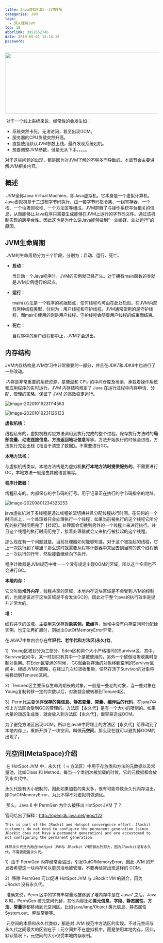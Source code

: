 ```yaml
---
title: Java虚拟机01--JVM理解
categories: JVM
tags:
  - 深入理解JVM
top: 10
abbrlink: 3952652746
date: 2019-09-01 18:18:19
password:
---
```




<img src="https://jwangtec.oss-cn-chengdu.aliyuncs.com/jwangcloud/index/JVM.png" width="1000" height="200" align="middle" />



​	对于一个线上系统来说，经常性的会发生如：

- 系统突然卡死，无法访问，甚至出现OOM。
- 服务器的CPU负载突然升高。
- 直接使用默认JVM参数上线，最终发现系统宕机。
- 想要调整JVM参数，但是无从下手。。。。。

对于这些问题的出现，都是因为对JVM了解的不够多而导致的。本章节会主要讲解JVM相关内容。

<!--more-->

##   概述

​	JVM全称Java Virtual Machine，即Java虚拟机。它本身是一个虚拟计算机。Java虚拟机基于二进制字节码执行，由一套字节码指令集、一组寄存器、一个栈、一个垃圾回收堆、一个方法区等组成。JVM屏蔽了与操作系统平台相关的信息，从而能够让Java程序只需要生成能够在JVM上运行的字节码文件。通过该机制实现的跨平台性。因此这也是为什么说Java能够做到“一处编译、处处运行”的原因。

## JVM生命周期

​	JVM的生命周期分为三个阶段，分别为：启动、运行、死亡。

- **启动：**

  当启动一个Java程序时，JVM的实例就已经产生。对于拥有main函数的类就是JVM实例运行的起点。

- **运行：**

  main()方法是一个程序的初始起点，任何线程均可由在此处启动。在JVM内部有两种线程类型，分别为：用户线程和守护线程。JVM通常使用的是守护线程，而main()使用的则是用户线程。守护线程会随着用户线程的结束而结束。

- **死亡：**

  当程序中的用户线程都中止，JVM才会退出。

##  内存结构

​	JVM内存结构是JVM学习中非常重要的一部分，并且在JDK7和JDK8中也进行了一些改动。

​	内存是非常重要的系统资源，是硬盘和 CPU 的中间仓库及桥梁，承载着操作系统和应用程序的实时运行。JVM 内存结构规定了 Java 在运行过程中内存申请、分配、管理的策略，保证了 JVM 的高效稳定运行。

![image-20201019231114563](https://jwangtec.oss-cn-chengdu.aliyuncs.com/jwangcloud/JVM/1/assets/image-20201019231114563.png)

![image-20201019231126133](https://jwangtec.oss-cn-chengdu.aliyuncs.com/jwangcloud/JVM/1/assets/image-20201019231126133.png)

**虚拟机栈：**

​	线程私有的，虚拟机栈对应方法调用到执行完成的整个过程。保存执行方法时的**局部变量、动态连接信息、方法返回地址信息**等等。方法开始执行的时候会进栈，方法执行完会出栈【相当于清空了数据】。不需要进行GC。

**本地方法栈：**

​	与虚拟机栈类似。本地方法栈是为虚拟机**执行本地方法时提供服务的**。不需要进行GC。本地方法一般是由其他语言编写。

**程序计数器：**

​	线程私有的。内部保存的字节码的行号。用于记录正在执行的字节码指令的地址。

![image-20200801234325253](https://jwangtec.oss-cn-chengdu.aliyuncs.com/jwangcloud/JVM/1/assets/image-20200801234325253.png)

​	java虚拟机对于多线程是通过线程轮流切换并且分配线程执行时间。在任何的一个时间点上，一个处理器只会处理执行一个线程，如果当前被执行的这个线程它所分配的执行时间用完了【挂起】。处理器会切换到另外的一个线程上来进行执行。并且这个线程的执行时间用完了，接着处理器就会又来执行被挂起的这个线程。

​	那么现在有一个问题就是，当前处理器如何能够知道，对于这个被挂起的线程，它上一次执行到了哪里？那么这时就需要从程序计数器中来回去到当前的这个线程他上一次执行的行号，然后接着继续向下执行。

​	程序计数器是JVM规范中唯一一个没有规定出现OOM的区域，所以这个空间也不会进行GC。

**本地内存：**

​	它又叫做**堆外内存**，线程共享的区域，本地内存这块区域是不会受到JVM的控制的，也就是说对于这块区域是不会发生GC的。因此对于整个java的执行效率是提升非常大的。

**堆：**

​	线程共享的区域。主要用来保存**对象实例，数组**等，当堆中没有内存空间可分配给实例，也无法再扩展时，则抛出OutOfMemoryError异常。

​	在JAVA7中堆内会存在**年轻代、老年代和方法区(永久代)**。

​	1）Young区被划分为三部分，Eden区和两个大小严格相同的Survivor区，其中，Survivor区间中，某一时刻只有其中一个是被使用的，另外一个留做垃圾收集时复制对象用。在Eden区变满的时候， GC就会将存活的对象移到空闲的Survivor区间中，根据JVM的策略，在经过几次垃圾收集后，任然存活于Survivor的对象将被移动到Tenured区间。

​	2）Tenured区主要保存生命周期长的对象，一般是一些老的对象，当一些对象在Young复制转移一定的次数以后，对象就会被转移到Tenured区。

​	3）Perm代主要保存**保存的类信息、静态变量、常量、编译后的代码**，在java7中堆上方法区会受到GC的管理的。方法区【永久代】是有一个大小的限制的。如果大量的动态生成类，就会放入到方法区【永久代】，很容易造成OOM。

​	为了避免方法区出现OOM，所以在java8中将堆上的方法区【永久代】给移动到了本地内存上，重新开辟了一块空间，叫做**元空间**。那么现在就可以避免掉OOM的出现了。

##  元空间(MetaSpace)介绍

​	在 HotSpot JVM 中，永久代（ ≈ 方法区）中用于存放类和方法的元数据以及常量池，比如Class 和 Method。每当一个类初次被加载的时候，它的元数据都会放到永久代中。

​	永久代是有大小限制的，因此如果加载的类太多，很有可能导致永久代内存溢出，即OutOfMemoryError，为此不得不对虚拟机做调优。

​	那么，Java 8 中 PermGen 为什么被移出 HotSpot JVM 了？

官网给出了解释：http://openjdk.java.net/jeps/122

~~~
This is part of the JRockit and Hotspot convergence effort. JRockit customers do not need to configure the permanent generation (since JRockit does not have a permanent generation) and are accustomed to not configuring the permanent generation.

移除永久代是为融合HotSpot JVM与 JRockit VM而做出的努力，因为JRockit没有永久代，不需要配置永久代。
~~~

1）由于 PermGen 内存经常会溢出，引发OutOfMemoryError，因此 JVM 的开发者希望这一块内存可以更灵活地被管理，不要再经常出现这样的 OOM。

2）移除 PermGen 可以促进 HotSpot JVM 与 JRockit VM 的融合，因为 JRockit 没有永久代。

​	准确来说，Perm 区中的字符串常量池被移到了堆内存中是在 Java7 之后，Java 8 时，PermGen 被元空间代替，其他内容比如**类元信息、字段、静态属性、方法、常量**等都移动到元空间区。比如 java/lang/Object 类元信息、静态属性 System.out、整型常量等。

​	元空间的本质和永久代类似，都是对 JVM 规范中方法区的实现。不过元空间与永久代之间最大的区别在于：元空间并不在虚拟机中，而是使用本地内存。因此，默认情况下，元空间的大小仅受本地内存限制。
​	
​
​





